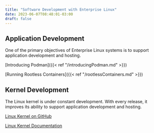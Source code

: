 ```yaml
---
title: "Software Development with Enterprise Linux"
date: 2023-06-07T08:48:01-03:00
draft: false
---
```


## Application Development
One of the primary objectives of Enterprise Linux systems is to support application development and hosting.

[Introducing Podman]({{< ref "/introducingPodman.md" >}})

[Running Rootless Containers]({{< ref "/rootlessContainers.md" >}})


## Kernel Development
The Linux kernel is under constant development.  With every release, it improves its ability to support application development and hosting.  

[Linux Kernel on GitHub](https://github.com/torvalds/linux)

[Linux Kernel Documentation](https://www.kernel.org/doc/html/latest/)


